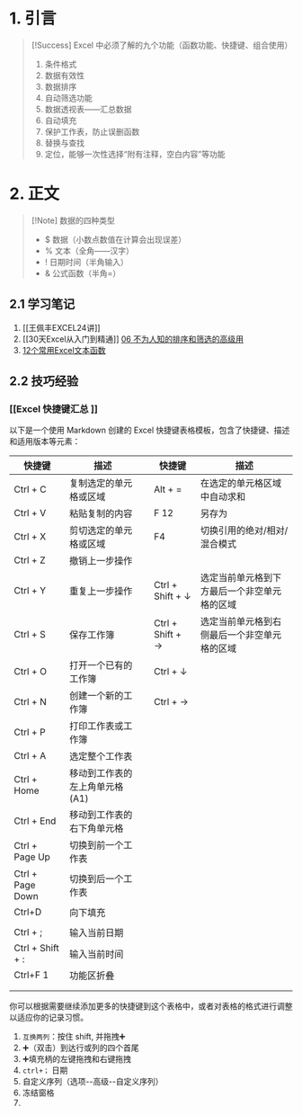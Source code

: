 # 1. 引言 

>[!Success] Excel 中必须了解的九个功能（函数功能、快捷键、组合使用）
>1. 条件格式
>2. 数据有效性
>3. 数据排序
>4. 自动筛选功能
>5. 数据透视表——汇总数据
>6. 自动填充
>7. 保护工作表，防止误删函数
>8. 替换与查找
>9. 定位，能够一次性选择“附有注释，空白内容”等功能
# 2. 正文 
>[!Note] 数据的四种类型 
>- $ 数据（小数点数值在计算会出现误差）
>- % 文本（全角——汉字）
>- ! 日期时间（半角输入）
>- & 公式函数（半角=）
## 2.1 学习笔记 
1. [[王佩丰EXCEL24讲]]
2. [[30天Excel从入门到精通]] [06 不为人知的排序和筛选的高级用](https://www.bilibili.com/video/BV1KU4y1U7cA/?spm_id_from=333.788.player.switch&vd_source=d1167fc706d8bb4a356a82d19d9d3304&p=6)
3. [12个常用Excel文本函数](https://mp.weixin.qq.com/s/KIUN0iFjl9UHVUDZcpX7pw)
## 2.2 技巧经验 
### [[Excel 快捷键汇总 ]]
以下是一个使用 Markdown 创建的 Excel 快捷键表格模板，包含了快捷键、描述和适用版本等元素：


| 快捷键              | 描述                |     | 快捷键              | 描述                     |
| ---------------- | ----------------- | --- | ---------------- | ---------------------- |
| Ctrl + C         | 复制选定的单元格或区域       |     | Alt + =          | 在选定的单元格区域中自动求和         |
| Ctrl + V         | 粘贴复制的内容           |     | F 12             | 另存为                    |
| Ctrl + X         | 剪切选定的单元格或区域       |     | F4               | 切换引用的绝对/相对/混合模式        |
| Ctrl + Z         | 撤销上一步操作           |     |                  |                        |
| Ctrl + Y         | 重复上一步操作           |     | Ctrl + Shift + ↓ | 选定当前单元格到下方最后一个非空单元格的区域 |
| Ctrl + S         | 保存工作簿             |     | Ctrl + Shift + → | 选定当前单元格到右侧最后一个非空单元格的区域 |
| Ctrl + O         | 打开一个已有的工作簿        |     | Ctrl + ↓         |                        |
| Ctrl + N         | 创建一个新的工作簿         |     | Ctrl + →         |                        |
| Ctrl + P         | 打印工作表或工作簿         |     |                  |                        |
| Ctrl + A         | 选定整个工作表           |     |                  |                        |
| Ctrl + Home      | 移动到工作表的左上角单元格(A1) |     |                  |                        |
| Ctrl + End       | 移动到工作表的右下角单元格     |     |                  |                        |
| Ctrl + Page Up   | 切换到前一个工作表         |     |                  |                        |
| Ctrl + Page Down | 切换到后一个工作表         |     |                  |                        |
| Ctrl+D           | 向下填充              |     |                  |                        |
|                  |                   |     |                  |                        |
| Ctrl + ;         | 输入当前日期            |     |                  |                        |
| Ctrl + Shift + : | 输入当前时间            |     |                  |                        |
| Ctrl+F 1         | 功能区折叠             |     |                  |                        |
|                  |                   |     |                  |                        |
|                  |                   |     |                  |                        |


你可以根据需要继续添加更多的快捷键到这个表格中，或者对表格的格式进行调整以适应你的记录习惯。

1. `互换两列`：按住 shift, 并拖拽➕
2. ➕（双击）到达行或列的四个首尾 
3. ➕填充柄的左键拖拽和右键拖拽 
4. `ctrl+；` 日期
5. 自定义序列（选项--高级--自定义序列）
6. 冻结窗格 
7. 


